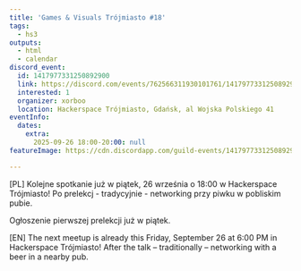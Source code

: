 ```yaml
---
title: 'Games & Visuals Trójmiasto #18'
tags:
  - hs3
outputs:
  - html
  - calendar
discord_event:
  id: 1417977331250892900
  link: https://discord.com/events/762566311930101761/1417977331250892900
  interested: 1
  organizer: xorboo
  location: Hackerspace Trójmiasto, Gdańsk, al Wojska Polskiego 41
eventInfo:
  dates:
    extra:
      2025-09-26 18:00-20:00: null
featureImage: https://cdn.discordapp.com/guild-events/1417977331250892900/840ccb9463077541a4bd201c5639d7c1.png?size=1024

---
```


[PL]
Kolejne spotkanie już w piątek, 26 września o 18:00 w Hackerspace Trójmiasto!
Po prelekcj - tradycyjnie - networking przy piwku w pobliskim pubie.

Ogłoszenie pierwszej prelekcji już w piątek.


[EN]
The next meetup is already this Friday, September 26 at 6:00 PM in Hackerspace Trójmiasto!
After the talk – traditionally – networking with a beer in a nearby pub.
